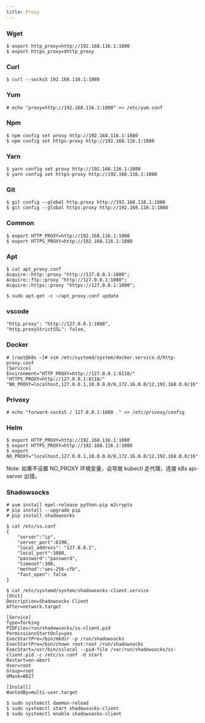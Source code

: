 ```yaml
---
title: Proxy
---
```


### Wget

    $ export http_proxy=http://192.168.116.1:1080
    $ export https_proxy=$http_proxy

### Curl

    $ curl --socks5 192.168.116.1:1080

### Yum

    # echo "proxy=http://192.168.116.1:1080" >> /etc/yum.conf

### Npm

    $ npm config set proxy http://192.168.116.1:1080
    $ npm config set https-proxy http://192.168.116.1:1080

### Yarn

    $ yarn config set proxy http://192.168.116.1:1080
    $ yarn config set https-proxy http://192.168.116.1:1080

### Git

    $ git config --global http.proxy http://192.168.116.1:1080
    $ git config --global https.proxy http://192.168.116.1:1080

### Common

    $ export HTTP_PROXY=http://192.168.116.1:1080
    $ export HTTPS_PROXY=http://192.168.116.1:1080

### Apt

    $ cat apt_proxy.conf
    Acquire::http::proxy "http://127.0.0.1:1080";
    Acquire::ftp::proxy "http://127.0.0.1:1080";
    Acquire::https::proxy "https://127.0.0.1:1080";

    $ sudo apt-get -c ~/apt_proxy.conf update

### vscode

    "http.proxy": "http://127.0.0.1:1080",
    "http.proxyStrictSSL": false,

### Docker

    # [root@k8s ~]# vim /etc/systemd/system/docker.service.d/http-proxy.conf
    [Service]
    Environment="HTTP_PROXY=http://127.0.0.1:8118/" "HTTPS_PROXY=http://127.0.0.1:8118/" "NO_PROXY=localhost,127.0.0.1,10.0.0.0/8,172.16.0.0/12,192.168.0.0/16"

### Privoxy

    # echo "forward-socks5 / 127.0.0.1:1080 ." >> /etc/privoxy/config

### Helm

    $ export HTTP_PROXY=http://192.168.116.1:1080
    $ export HTTPS_PROXY=http://192.168.116.1:1080
    $ export NO_PROXY="localhost,127.0.0.1,10.0.0.0/8,172.16.0.0/12,192.168.0.0/16"

Note: 如果不设置 NO_PROXY 环境变量，会导致 kubectl 走代理，连接 k8s api-server 出错。

### Shadowsocks

    # yum install epel-release python-pip m2crypto
    # pip install --upgrade pip
    # pip install shadowsocks

    $ cat /etc/ss.conf 
    {
        "server":"ip",
        "server_port":6190,
        "local_address": "127.0.0.1",
        "local_port":1080,
        "password":"password",
        "timeout":300,
        "method":"aes-256-cfb",
        "fast_open": false
    }

    $ cat /etc/systemd/system/shadowsocks-client.service 
    [Unit]
    Description=Shadowsocks Client
    After=network.target

    [Service]
    Type=forking
    PIDFile=/run/shadowsocks/ss-client.pid
    PermissionsStartOnly=yes
    ExecStartPre=/bin/mkdir -p /run/shadowsocks
    ExecStartPre=/bin/chown root:root /run/shadowsocks
    ExecStart=/usr/bin/sslocal --pid-file /var/run/shadowsocks/ss-client.pid -c /etc/ss.conf -d start
    Restart=on-abort
    User=root
    Group=root
    UMask=0027

    [Install]
    WantedBy=multi-user.target

    $ sudo systemctl daemon-reload
    $ sudo systemctl start shadowsocks-client
    $ sudo systemctl enable shadowsocks-client

